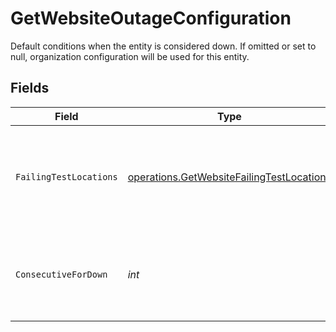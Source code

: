# GetWebsiteOutageConfiguration

  Default conditions when the entity is considered down.
  If omitted or set to null, organization configuration will be used for this entity.


## Fields

| Field                                                                                                  | Type                                                                                                   | Required                                                                                               | Description                                                                                            | Example                                                                                                |
| ------------------------------------------------------------------------------------------------------ | ------------------------------------------------------------------------------------------------------ | ------------------------------------------------------------------------------------------------------ | ------------------------------------------------------------------------------------------------------ | ------------------------------------------------------------------------------------------------------ |
| `FailingTestLocations`                                                                                 | [operations.GetWebsiteFailingTestLocations](../../models/operations/getwebsitefailingtestlocations.md) | :heavy_check_mark:                                                                                     | How many locations must report a failure for an entity to be considered down.                          | all                                                                                                    |
| `ConsecutiveForDown`                                                                                   | *int*                                                                                                  | :heavy_check_mark:                                                                                     | Number of consecutive failing tests for an entity to be considered down.                               | 2                                                                                                      |